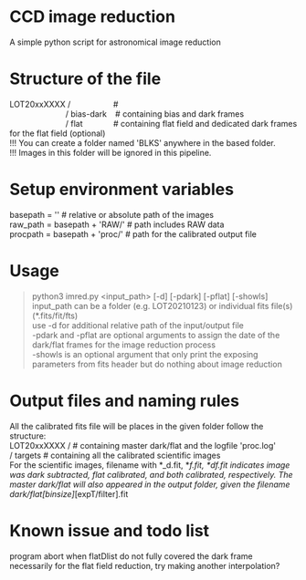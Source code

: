 # CCD image reduction
A simple python script for astronomical image reduction  

# Structure of the file
LOT20xxXXXX / &emsp;&emsp;&emsp;&emsp;&ensp;&nbsp; #  
&emsp;&emsp;&emsp;&emsp;&emsp;&emsp;&emsp;/ bias-dark &ensp; # containing bias and dark frames  
&emsp;&emsp;&emsp;&emsp;&emsp;&emsp;&emsp;/ flat &emsp;&emsp;&emsp;&nbsp; # containing flat field and dedicated dark frames for the flat field (optional)  
!!! You can create a folder named 'BLKS' anywhere in the based folder.  
!!! Images in this folder will be ignored in this pipeline.  

# Setup environment variables
basepath = ''					# relative or absolute path of the images  
raw_path = basepath + 'RAW/'	# path includes RAW data  
procpath = basepath + 'proc/'	# path for the calibrated output file  

# Usage
> python3 imred.py <input_path> [-d] [-pdark] [-pflat] [-showls]  
  input_path can be a folder (e.g. LOT20210123) or individual fits file(s) (*.fits/fit/fts)  
  use -d for additional relative path of the input/output file  
  -pdark and -pflat are optional arguments to assign the date of the dark/flat frames for the image reduction process  
  -showls is an optional argument that only print the exposing parameters from fits header but do nothing about image reduction  

# Output files and naming rules
All the calibrated fits file will be places in the given folder follow the structure:  
LOT20xxXXXX /             # containing master dark/flat and the logfile 'proc.log'  
            / targets     # containing all the calibrated scientific images  
For the scientific images, filename with *_d.fit, *_f.fit, *_df.fit indicates image was dark subtracted, flat calibrated, and both calibrated, respectively. The master dark/flat will also appeared in the output folder, given the filename dark/flat_[binsize]_[expT/filter].fit  

# Known issue and todo list
program abort when flatDlist do not fully covered the dark frame necessarily for the flat field reduction, try making another interpolation?  

